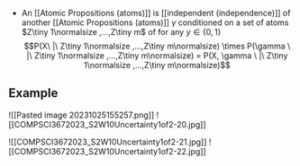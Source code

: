 - An [[Atomic Propositions (atoms)]] is [[independent (independence)]] of another [[Atomic Propositions (atoms)]] $\gamma$ conditioned on a set of atoms $Z\tiny 1\normalsize ,...,Z\tiny m$ of for any $y \in \{ 0,1\}$
$$P(X\ |\ Z\tiny 1\normalsize ,...,Z\tiny m\normalsize) \times P(\gamma \ |\ Z\tiny 1\normalsize ,...,Z\tiny m\normalsize) = P(X, \gamma \ |\ Z\tiny 1\normalsize ,...,Z\tiny m\normalsize)$$ 
## Example
![[Pasted image 20231025155257.png]]
![[COMPSCI3672023_S2W10Uncertainty1of2-20.jpg]]

![[COMPSCI3672023_S2W10Uncertainty1of2-21.jpg]]
![[COMPSCI3672023_S2W10Uncertainty1of2-22.jpg]]
